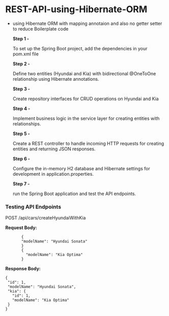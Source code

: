 # REST-API-using-Hibernate-ORM
- using Hibernate ORM with mapping annotaion and also no getter setter to reduce Boilerplate code

  **Step 1 -**
  
    To set up the Spring Boot project, add the dependencies in your pom.xml file

  **Step 2 -**
  
     Define two entities (Hyundai and Kia) with bidirectional @OneToOne relationship using Hibernate annotations.

  **Step 3 -**
  
     Create repository interfaces for CRUD operations on Hyundai and Kia
  
  **Step 4 -**
  
     Implement business logic in the service layer for creating entities with relationships.

  **Step 5 -**

     Create a REST controller to handle incoming HTTP requests for creating entities and returning JSON responses.

  **Step 6 -**

     Configure the in-memory H2 database and Hibernate settings for development in application.properties.

  **Step 7 -**

     run the Spring Boot application and test the API endpoints.

### **Testing API Endpoints**

   POST  /api/cars/createHyundaiWithKia
     

   **Request Body:**
     
   ```
          {
          "modelName": "Hyundai Sonata"
          }
          {
            "modelName": "Kia Optima"
          }
   ```
   **Response Body:**

   ```
   {
    "id": 1,
    "modelName": "Hyundai Sonata",
    "kia": {
      "id": 1,
      "modelName": "Kia Optima"
    }
  }

   ```
